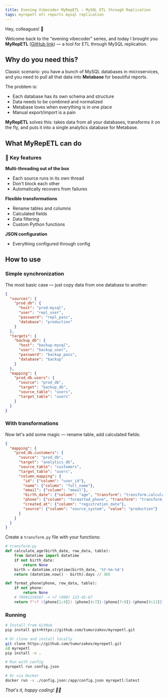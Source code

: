 ```yaml
---
title: Evening Vibecoder MyRepETL — MySQL ETL through Replication
tags: myrepetl etl reports mysql replication
---
```

Hey, colleagues! 👋 

Welcome back to the "evening vibecoder" series, and today I brought you **MyRepETL** ([GitHub link](https://github.com/tumurzakov/myrepetl)) — a tool for ETL through MySQL replication. 

## Why do you need this?

Classic scenario: you have a bunch of MySQL databases in microservices, and you need to pull all that data into **Metabase** for beautiful reports. 

The problem is:
- Each database has its own schema and structure
- Data needs to be combined and normalized
- Metabase loves when everything is in one place
- Manual export/import is a pain

**MyRepETL** solves this: takes data from all your databases, transforms it on the fly, and puts it into a single analytics database for Metabase.

## What MyRepETL can do

### 🚀 Key features

**Multi-threading out of the box**
- Each source runs in its own thread
- Don't block each other
- Automatically recovers from failures

**Flexible transformations**
- Rename tables and columns
- Calculated fields
- Data filtering
- Custom Python functions

**JSON configuration**
- Everything configured through config

## How to use

### Simple synchronization

The most basic case — just copy data from one database to another:

```json
{
  "sources": {
    "prod_db": {
      "host": "prod-mysql",
      "user": "repl_user", 
      "password": "repl_pass",
      "database": "production"
    }
  },
  "targets": {
    "backup_db": {
      "host": "backup-mysql",
      "user": "backup_user",
      "password": "backup_pass", 
      "database": "backup"
    }
  },
  "mapping": {
    "prod_db.users": {
      "source": "prod_db",
      "target": "backup_db",
      "source_table": "users",
      "target_table": "users"
    }
  }
}
```

### With transformations

Now let's add some magic — rename table, add calculated fields:

```json
{
  "mapping": {
    "prod_db.customers": {
      "source": "prod_db",
      "target": "analytics_db",
      "source_table": "customers",
      "target_table": "users",
      "column_mapping": {
        "id": {"column": "user_id"},
        "name": {"column": "full_name"},
        "email": {"column": "email"},
        "birth_date": {"column": "age", "transform": "transform.calculate_age"},
        "phone": {"column": "formatted_phone", "transform": "transform.format_phone"},
        "created_at": {"column": "registration_date"},
        "source": {"column": "source_system", "value": "production"}
      }
    }
  }
}
```

Create a `transform.py` file with your functions:

```python
# transform.py
def calculate_age(birth_date, row_data, table):
    from datetime import datetime
    if not birth_date:
        return None
    birth = datetime.strptime(birth_date, '%Y-%m-%d')
    return (datetime.now() - birth).days // 365

def format_phone(phone, row_data, table):
    if not phone:
        return None
    # 79991234567 -> +7 (999) 123-45-67
    return f"+7 ({phone[1:4]}) {phone[4:7]}-{phone[7:9]}-{phone[9:11]}"
```

### Running

```bash
# Install from GitHub
pip install git+https://github.com/tumurzakov/myrepetl.git

# Or clone and install locally
git clone https://github.com/tumurzakov/myrepetl.git
cd myrepetl
pip install -e .

# Run with config
myrepetl run config.json

# Or via Docker
docker run -v ./config.json:/app/config.json myrepetl:latest
```

*That's it, happy coding! 👨‍💻*
